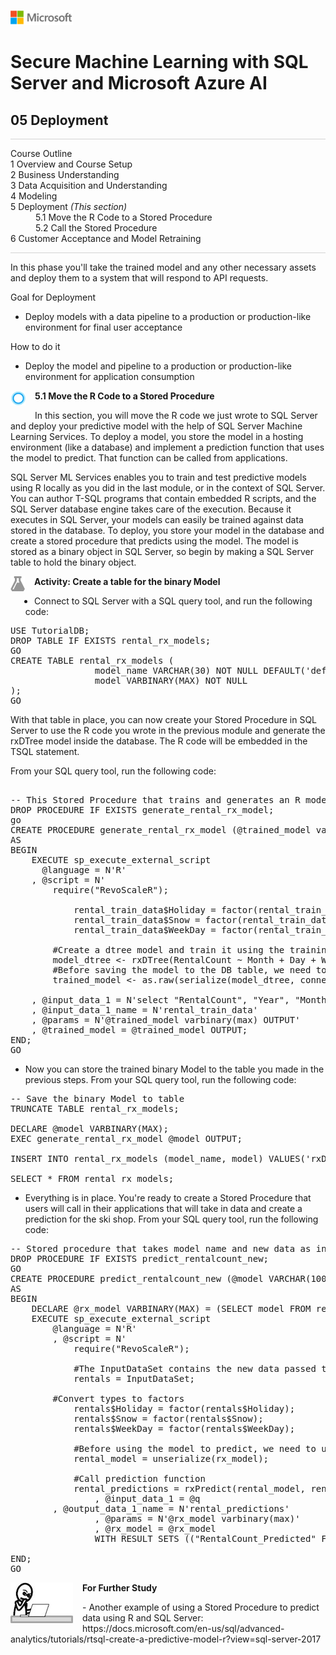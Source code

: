 ![](graphics/solutions-microsoft-logo-small.png)

# Secure Machine Learning with SQL Server and Microsoft Azure AI

## 05 Deployment

<p style="border-bottom: 1px solid lightgrey;"></p> 
<dl>
  <dt>Course Outline</dt>
  <dt>1 Overview and Course Setup</dt>
  <dt>2 Business Understanding</dt>
  <dt>3 Data Acquisition and Understanding</dt>
  <dt>4 Modeling</dt>
  <dt>5 Deployment <i>(This section)</i></dt>
        <dd>5.1 Move the R Code to a Stored Procedure</dd>
        <dd>5.2 Call the Stored Procedure</dd>
  <dt>6 Customer Acceptance and Model Retraining</dt>
<dl>
<p style="border-bottom: 1px solid lightgrey;"></p> 

In this phase you'll take the trained model and any other necessary assets and deploy them to a system that will respond to API requests.

Goal for Deployment
- Deploy models with a data pipeline to a production or production-like environment for final user acceptance

How to do it
- Deploy the model and pipeline to a production or production-like environment for application consumption

<p><img style="float: left; margin: 0px 15px 15px 0px;" src="./graphics/cortanalogo.png"><b>5.1 Move the R Code to a Stored Procedure</b></p>

In this section, you will move the R code we just wrote to SQL Server and deploy your predictive model with the help of SQL Server Machine Learning Services. To deploy a model, you store the model in a hosting environment (like a database) and implement a prediction function that uses the model to predict. That function can be called from applications.

SQL Server ML Services enables you to train and test predictive models using R locally as you did in the last module, or in the context of SQL Server. You can author T-SQL programs that contain embedded R scripts, and the SQL Server database engine takes care of the execution. Because it executes in SQL Server, your models can easily be trained against data stored in the database. To deploy, you store your model in the database and create a stored procedure that predicts using the model. The model is stored as a binary object in SQL Server, so begin by making a SQL Server table to hold the binary object.

<p><img style="float: left; margin: 0px 15px 15px 0px;" src="./graphics/aml-logo.png"><b>Activity: Create a table for the binary Model</b></p>

- Connect to SQL Server with a SQL query tool, and run the following code:

<pre>
USE TutorialDB;
DROP TABLE IF EXISTS rental_rx_models;
GO
CREATE TABLE rental_rx_models (
                model_name VARCHAR(30) NOT NULL DEFAULT('default model') PRIMARY KEY,
                model VARBINARY(MAX) NOT NULL
);
GO
</pre>

With that table in place, you can now create your Stored Procedure in SQL Server to use the R code you wrote in the previous module and generate the rxDTree model inside the database. The R code will be embedded in the TSQL statement. 

From your SQL query tool, run the following code: 

<pre>

-- This Stored Procedure that trains and generates an R model using the rental_data and a decision tree algorithm
DROP PROCEDURE IF EXISTS generate_rental_rx_model;
go
CREATE PROCEDURE generate_rental_rx_model (@trained_model varbinary(max) OUTPUT)
AS
BEGIN
    EXECUTE sp_execute_external_script
      @language = N'R'
    , @script = N'
        require("RevoScaleR");

			rental_train_data$Holiday = factor(rental_train_data$Holiday);
            rental_train_data$Snow = factor(rental_train_data$Snow);
            rental_train_data$WeekDay = factor(rental_train_data$WeekDay);

        #Create a dtree model and train it using the training data set
        model_dtree <- rxDTree(RentalCount ~ Month + Day + WeekDay + Snow + Holiday, data = rental_train_data);
        #Before saving the model to the DB table, we need to serialize it
        trained_model <- as.raw(serialize(model_dtree, connection=NULL));'

    , @input_data_1 = N'select "RentalCount", "Year", "Month", "Day", "WeekDay", "Snow", "Holiday" from dbo.rental_data where Year < 2015'
    , @input_data_1_name = N'rental_train_data'
    , @params = N'@trained_model varbinary(max) OUTPUT'
    , @trained_model = @trained_model OUTPUT;
END;
GO
</pre>

- Now you can store the trained binary Model to the table you made in the previous steps. From your SQL query tool, run the following code: 

<pre>
-- Save the binary Model to table 
TRUNCATE TABLE rental_rx_models;

DECLARE @model VARBINARY(MAX);
EXEC generate_rental_rx_model @model OUTPUT;

INSERT INTO rental_rx_models (model_name, model) VALUES('rxDTree', @model);

SELECT * FROM rental_rx_models;
</pre>

- Everything is in place. You're ready to create a Stored Procedure that users will call in their applications that will take in data and create a prediction for the ski shop. From your SQL query tool, run the following code: 

<pre>
-- Stored procedure that takes model name and new data as input parameters and predicts the rental count for the new data
DROP PROCEDURE IF EXISTS predict_rentalcount_new;
GO
CREATE PROCEDURE predict_rentalcount_new (@model VARCHAR(100),@q NVARCHAR(MAX))
AS
BEGIN
    DECLARE @rx_model VARBINARY(MAX) = (SELECT model FROM rental_rx_models WHERE model_name = @model);
    EXECUTE sp_execute_external_script 
        @language = N'R'
        , @script = N'
            require("RevoScaleR");

            #The InputDataSet contains the new data passed to this stored proc. We will use this data to predict.
            rentals = InputDataSet;
            
        #Convert types to factors
            rentals$Holiday = factor(rentals$Holiday);
            rentals$Snow = factor(rentals$Snow);
            rentals$WeekDay = factor(rentals$WeekDay);

            #Before using the model to predict, we need to unserialize it
            rental_model = unserialize(rx_model);

            #Call prediction function
            rental_predictions = rxPredict(rental_model, rentals);'
                , @input_data_1 = @q
        , @output_data_1_name = N'rental_predictions'
                , @params = N'@rx_model varbinary(max)'
                , @rx_model = @rx_model
                WITH RESULT SETS (("RentalCount_Predicted" FLOAT));
   
END;
GO
</pre>


<p><img style="float: left; margin: 0px 15px 15px 0px;" src="./graphics/thinking.jpg"><b>For Further Study</b></p>
 - Another example of using a Stored Procedure to predict data using R and SQL Server: https://docs.microsoft.com/en-us/sql/advanced-analytics/tutorials/rtsql-create-a-predictive-model-r?view=sql-server-2017
